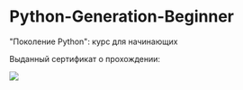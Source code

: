 # Python-Generation-Beginner

"Поколение Python": курс для начинающих


Выданный сертификат о прохождении:

<p>
    <a href="https://stepik.org/cert/2147523">
        <img src="https://stepik.org/certificate/38c2b23c5131e96e93d3b0034543b9f82b4b4523.png?resolution=low">
    </a>
</p>
